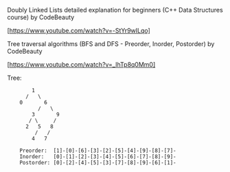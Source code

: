 Doubly Linked Lists detailed explanation for beginners (C++ Data Structures course) by CodeBeauty

[https://www.youtube.com/watch?v=-StYr9wILqo]

Tree traversal algorithms (BFS and DFS - Preorder, Inorder, Postorder) by CodeBeauty

[https://www.youtube.com/watch?v=_IhTp8q0Mm0]

Tree:

```
        1
      /   \
    0       6
          /   \
        3       9
       / \     /
      2   5   8
         /   /
        4   7

    Preorder:  [1]-[0]-[6]-[3]-[2]-[5]-[4]-[9]-[8]-[7]-
    Inorder:   [0]-[1]-[2]-[3]-[4]-[5]-[6]-[7]-[8]-[9]-
    Postorder: [0]-[2]-[4]-[5]-[3]-[7]-[8]-[9]-[6]-[1]-
````

